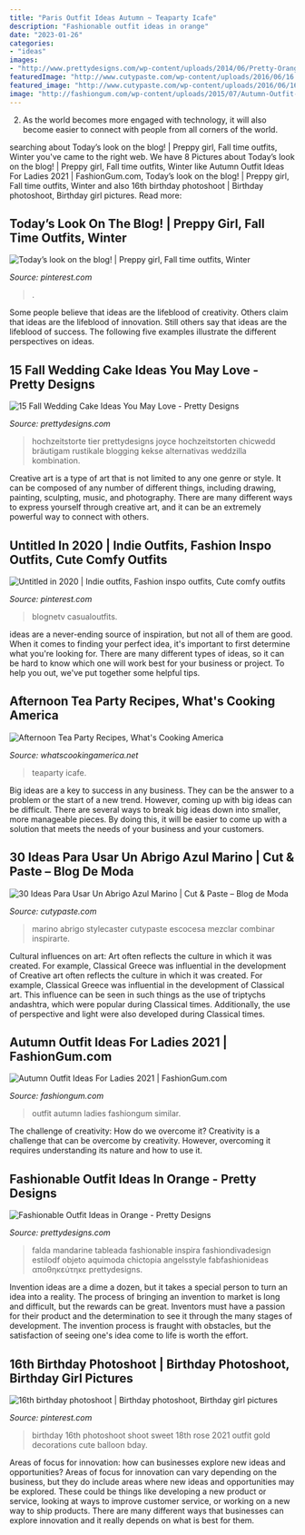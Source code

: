 ```yaml
---
title: "Paris Outfit Ideas Autumn ~ Teaparty Icafe"
description: "Fashionable outfit ideas in orange"
date: "2023-01-26"
categories:
- "ideas"
images:
- "http://www.prettydesigns.com/wp-content/uploads/2014/06/Pretty-Orange-Maxi-Dress-Outfit-Idea.jpg"
featuredImage: "http://www.cutypaste.com/wp-content/uploads/2016/06/16.jpg"
featured_image: "http://www.cutypaste.com/wp-content/uploads/2016/06/16.jpg"
image: "http://fashiongum.com/wp-content/uploads/2015/07/Autumn-Outfit-Ideas-For-Ladies-21-700x1049.jpg"
---
```



2. As the world becomes more engaged with technology, it will also become easier to connect with people from all corners of the world. 

	

		
searching about Today’s look on the blog! | Preppy girl, Fall time outfits, Winter you've came to the right web. We have 8 Pictures about Today’s look on the blog! | Preppy girl, Fall time outfits, Winter like Autumn Outfit Ideas For Ladies 2021 | FashionGum.com, Today’s look on the blog! | Preppy girl, Fall time outfits, Winter and also 16th birthday photoshoot | Birthday photoshoot, Birthday girl pictures. Read more:
		
    
## Today’s Look On The Blog! | Preppy Girl, Fall Time Outfits, Winter

<img loading=lazy src="https://i.pinimg.com/736x/62/4f/8b/624f8b10dd358d358901c8587950c2e5--preppy-clothes-southern-style.jpg" onerror="this.onerror=null;this.src='https://tse4.mm.bing.net/th?id=OIP.-cAaVKoNRS2JB09nIhKOAQHaKW&amp;pid=15.1';" alt="Today’s look on the blog! | Preppy girl, Fall time outfits, Winter">

_Source: pinterest.com_

>. 

	

Some people believe that ideas are the lifeblood of creativity. Others claim that ideas are the lifeblood of innovation. Still others say that ideas are the lifeblood of success. The following five examples illustrate the different perspectives on ideas.

    
## 15 Fall Wedding Cake Ideas You May Love - Pretty Designs

<img loading=lazy src="http://www.prettydesigns.com/wp-content/uploads/2014/09/Wedding-Cake-and-Cup-Cakes.jpg" onerror="this.onerror=null;this.src='https://tse1.mm.bing.net/th?id=OIP.8RIjzhVbCHRvoFYLAKNbjAHaKf&amp;pid=15.1';" alt="15 Fall Wedding Cake Ideas You May Love - Pretty Designs">

_Source: prettydesigns.com_

>hochzeitstorte tier prettydesigns joyce hochzeitstorten chicwedd bräutigam rustikale blogging kekse alternativas weddzilla kombination. 

	

Creative art is a type of art that is not limited to any one genre or style. It can be composed of any number of different things, including drawing, painting, sculpting, music, and photography. There are many different ways to express yourself through creative art, and it can be an extremely powerful way to connect with others.

    
## Untitled In 2020 | Indie Outfits, Fashion Inspo Outfits, Cute Comfy Outfits

<img loading=lazy src="https://i.pinimg.com/736x/bd/09/2b/bd092b7c5efe3321c0fad50f90acd655.jpg" onerror="this.onerror=null;this.src='https://tse1.mm.bing.net/th?id=OIP.pY4ziOhxJWwyefs8z1FonwHaOf&amp;pid=15.1';" alt="Untitled in 2020 | Indie outfits, Fashion inspo outfits, Cute comfy outfits">

_Source: pinterest.com_

>blognetv casualoutfits. 

	

ideas are a never-ending source of inspiration, but not all of them are good. When it comes to finding your perfect idea, it's important to first determine what you're looking for. There are many different types of ideas, so it can be hard to know which one will work best for your business or project. To help you out, we've put together some helpful tips.

    
## Afternoon Tea Party Recipes, What&#039;s Cooking America

<img loading=lazy src="https://whatscookingamerica.net/wp-content/uploads/2015/03/TeaParty-attendes3.jpg" onerror="this.onerror=null;this.src='https://tse2.mm.bing.net/th?id=OIP.nPy8ua5yHKDEQw5f-zwWOwAAAA&amp;pid=15.1';" alt="Afternoon Tea Party Recipes, What&#039;s Cooking America">

_Source: whatscookingamerica.net_

>teaparty icafe. 

	

Big ideas are a key to success in any business. They can be the answer to a problem or the start of a new trend. However, coming up with big ideas can be difficult. There are several ways to break big ideas down into smaller, more manageable pieces. By doing this, it will be easier to come up with a solution that meets the needs of your business and your customers.

    
## 30 Ideas Para Usar Un Abrigo Azul Marino | Cut &amp; Paste – Blog De Moda

<img loading=lazy src="http://www.cutypaste.com/wp-content/uploads/2016/06/16.jpg" onerror="this.onerror=null;this.src='https://tse4.mm.bing.net/th?id=OIP.eJopqiZmPLqGMh5VBqPvMgHaLH&amp;pid=15.1';" alt="30 Ideas Para Usar Un Abrigo Azul Marino | Cut &amp; Paste – Blog de Moda">

_Source: cutypaste.com_

>marino abrigo stylecaster cutypaste escocesa mezclar combinar inspirarte. 

	

Cultural influences on art: Art often reflects the culture in which it was created. For example, Classical Greece was influential in the development of
Creative art often reflects the culture in which it was created. For example, Classical Greece was influential in the development of Classical art. This influence can be seen in such things as the use of triptychs andashtra, which were popular during Classical times. Additionally, the use of perspective and light were also developed during Classical times.

    
## Autumn Outfit Ideas For Ladies 2021 | FashionGum.com

<img loading=lazy src="http://fashiongum.com/wp-content/uploads/2015/07/Autumn-Outfit-Ideas-For-Ladies-21-700x1049.jpg" onerror="this.onerror=null;this.src='https://tse3.mm.bing.net/th?id=OIP.FSGgtC-khz56Dr3VUMDeVQHaLG&amp;pid=15.1';" alt="Autumn Outfit Ideas For Ladies 2021 | FashionGum.com">

_Source: fashiongum.com_

>outfit autumn ladies fashiongum similar. 

	

The challenge of creativity: How do we overcome it?
Creativity is a challenge that can be overcome by creativity. However, overcoming it requires understanding its nature and how to use it.

    
## Fashionable Outfit Ideas In Orange - Pretty Designs

<img loading=lazy src="http://www.prettydesigns.com/wp-content/uploads/2014/06/Pretty-Orange-Maxi-Dress-Outfit-Idea.jpg" onerror="this.onerror=null;this.src='https://tse3.mm.bing.net/th?id=OIP.n5w310jUJgVHe4mY0NK_mQHaK0&amp;pid=15.1';" alt="Fashionable Outfit Ideas in Orange - Pretty Designs">

_Source: prettydesigns.com_

>falda mandarine tableada fashionable inspira fashiondivadesign estilodf objeto aquimoda chictopia angelsstyle fabfashionideas αποθηκεύτηκε prettydesigns. 

	

Invention ideas are a dime a dozen, but it takes a special person to turn an idea into a reality. The process of bringing an invention to market is long and difficult, but the rewards can be great. Inventors must have a passion for their product and the determination to see it through the many stages of development. The invention process is fraught with obstacles, but the satisfaction of seeing one's idea come to life is worth the effort.

    
## 16th Birthday Photoshoot | Birthday Photoshoot, Birthday Girl Pictures

<img loading=lazy src="https://i.pinimg.com/736x/3c/24/1e/3c241e948b41a762cfedccb1187ef4a9.jpg" onerror="this.onerror=null;this.src='https://tse2.mm.bing.net/th?id=OIP.MFm4vQ_vPNdWBz7dzqwH8wHaKv&amp;pid=15.1';" alt="16th birthday photoshoot | Birthday photoshoot, Birthday girl pictures">

_Source: pinterest.com_

>birthday 16th photoshoot shoot sweet 18th rose 2021 outfit gold decorations cute balloon bday. 

	

Areas of focus for innovation: how can businesses explore new ideas and opportunities?
Areas of focus for innovation can vary depending on the business, but they do include areas where new ideas and opportunities may be explored. These could be things like developing a new product or service, looking at ways to improve customer service, or working on a new way to ship products. There are many different ways that businesses can explore innovation and it really depends on what is best for them.

